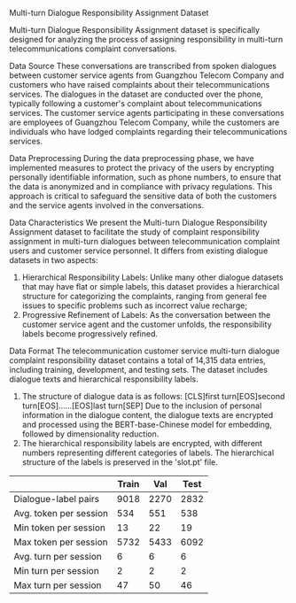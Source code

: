 Multi-turn Dialogue Responsibility Assignment Dataset

Multi-turn Dialogue Responsibility Assignment dataset is specifically designed for analyzing the process of assigning responsibility in multi-turn telecommunications complaint conversations.

Data Source
These conversations are transcribed from spoken dialogues between customer service agents from Guangzhou Telecom Company and customers who have raised complaints about their telecommunications services. The dialogues in the dataset are conducted over the phone, typically following a customer's complaint about telecommunications services. The customer service agents participating in these conversations are employees of Guangzhou Telecom Company, while the customers are individuals who have lodged complaints regarding their telecommunications services.

Data Preprocessing
During the data preprocessing phase, we have implemented measures to protect the privacy of the users by encrypting personally identifiable information, such as phone numbers, to ensure that the data is anonymized and in compliance with privacy regulations. This approach is critical to safeguard the sensitive data of both the customers and the service agents involved in the conversations.

Data Characteristics
We present the Multi-turn Dialogue Responsibility Assignment dataset to facilitate the study of complaint responsibility assignment in multi-turn dialogues between telecommunication complaint users and customer service personnel. It differs from existing dialogue datasets in two aspects: 
1) Hierarchical Responsibility Labels: Unlike many other dialogue datasets that may have flat or simple labels, this dataset provides a hierarchical structure for categorizing the complaints, ranging from general fee issues to specific problems such as incorrect value recharge; 
2) Progressive Refinement of Labels: As the conversation between the customer service agent and the customer unfolds, the responsibility labels become progressively refined.
 
Data Format
The telecommunication customer service multi-turn dialogue complaint responsibility dataset contains a total of 14,315 data entries, including training, development, and testing sets. 
The dataset includes dialogue texts and hierarchical responsibility labels.
1) The structure of dialogue data is as follows:
[CLS]first turn[EOS]second turn[EOS]……[EOS]last turn[SEP]
Due to the inclusion of personal information in the dialogue content, the dialogue texts are encrypted and processed using the BERT-base-Chinese model for embedding, followed by dimensionality reduction. 
2) The hierarchical responsibility labels are encrypted, with different numbers representing different categories of labels. The hierarchical structure of the labels is preserved in the 'slot.pt' file.

|                          |     Train     |       Val      |       Test      |
| ------------------------ | ------------- | -------------- | --------------- |
| Dialogue-label pairs     |     9018      |      2270      |      2832       |
| Avg. token per session   |      534      |       551      |       538       |
| Min token per session    |       13      |        22      |        19       |
| Max token per session    |     5732      |      5433      |      6092       |
| Avg. turn per session    |        6      |         6      |         6       |
| Min turn per session     |        2      |         2      |         2       |
| Max turn per session     |       47      |        50      |        46       |